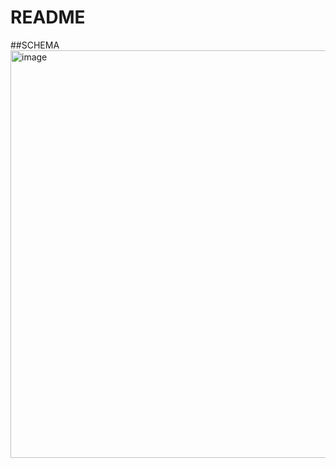 # README

##SCHEMA
<img width="652" alt="image" src="https://github.com/kohyoungheon/tea_subscription/assets/92887935/c89b5c1c-244f-48c5-ad1f-d08e8b1a451a">

